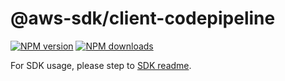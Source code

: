 # @aws-sdk/client-codepipeline

[![NPM version](https://img.shields.io/npm/v/@aws-sdk/client-codepipeline/beta.svg)](https://www.npmjs.com/package/@aws-sdk/client-codepipeline)
[![NPM downloads](https://img.shields.io/npm/dm/@aws-sdk/client-codepipeline.svg)](https://www.npmjs.com/package/@aws-sdk/client-codepipeline)

For SDK usage, please step to [SDK readme](https://github.com/aws/aws-sdk-js-v3).
